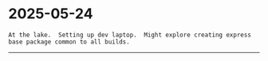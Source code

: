 # 2025-05-24
	At the lake.  Setting up dev laptop.  Might explore creating express base package common to all builds.

---
